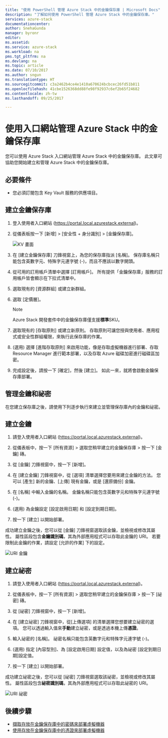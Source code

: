 ```yaml
---
title: "使用 PowerShell 管理 Azure Stack 中的金鑰保存庫 | Microsoft Docs"
description: "了解如何使用 PowerShell 管理 Azure Stack 中的金鑰保存庫。"
services: azure-stack
documentationcenter: 
author: SnehaGunda
manager: byronr
editor: 
ms.assetid: 
ms.service: azure-stack
ms.workload: na
pms.tgt_pltfrm: na
ms.devlang: na
ms.topic: article
ms.date: 07/10/2017
ms.author: sngun
ms.translationtype: HT
ms.sourcegitcommit: c3a2462b4ce4e1410a670624bcbcec26fd51b811
ms.openlocfilehash: 41cbe1526368dd88fe98f92937c6ef2b65f24682
ms.contentlocale: zh-tw
ms.lasthandoff: 09/25/2017

---
```


# <a name="manage-key-vault-in-azure-stack-using-the-portal"></a>使用入口網站管理 Azure Stack 中的金鑰保存庫

您可以使用 Azure Stack 入口網站管理 Azure Stack 中的金鑰保存庫。 此文章可協助您開始建立和管理 Azure Stack 中的金鑰保存庫。 

## <a name="prerequisites"></a>必要條件  

* 您必須訂閱包含 Key Vault 服務的供應項目。  
 
## <a name="create-a-key-vault"></a>建立金鑰保存庫 

1. 登入使用者入口網站 (https://portal.local.azurestack.external)。  

2. 從儀表板按一下 [新增] > [安全性 + 身分識別] > [金鑰保存庫]。  

    ![KV 畫面](media/azure-stack-kv-manage-portal/image1.png)  

3. 在 [建立金鑰保存庫] 刀鋒視窗上，為您的保存庫指派 [名稱]。 保存庫名稱只能包含英數字元、特殊字元連字號 (-)，而且不應該以數字開頭。  

4. 從可用的訂用帳戶清單中選擇 [訂用帳戶]。 所有提供「金鑰保存庫」服務的訂用帳戶皆會顯示在下拉式清單中。  

5. 選取現有的 [資源群組] 或建立新群組。  

6. 選取 [定價層]。  
    >[!NOTE]
    > Azure Stack 開發套件中的金鑰保存庫僅支援**標準**SKU。

7. 選取現有的 [存取原則] 或建立新原則。 存取原則可讓您授與使用者、應用程式或安全性群組權限，來執行此保存庫的作業。  

8. (選用) 選擇 [進階存取原則] 來啟用功能，像是存取虛擬機器進行部署、存取 Resource Manager 進行範本部署，以及存取 Azure 磁碟加密進行磁碟區加密。 
  
9.  完成設定後，請按一下 [確定]，然後 [建立]。 如此一來，就將會啟動金鑰保存庫部署。 

## <a name="manage-keys-and-secrets"></a>管理金鑰和祕密

在您建立保存庫之後，請使用下列逐步執行來建立並管理保存庫內的金鑰和祕密。

## <a name="create-a-key"></a>建立金鑰

1. 請登入使用者入口網站 (https://portal.local.azurestack.external)。  

2. 從儀表板中，按一下 [所有資源] > 選取您稍早建立的金鑰保存庫 > 按一下 [金鑰] 磚。  

3. 從 [金鑰] 刀鋒視窗中，按一下 [新增]。 

4. 在 [建立金鑰] 刀鋒視窗中，從 [選項] 清單選擇您要用來建立金鑰的方法。 您可以 [產生] 新的金鑰、[上傳] 現有金鑰，或是 [還原備份] 金鑰。  

5. 在 [名稱] 中輸入金鑰的名稱。 金鑰名稱只能包含英數字元和特殊字元連字號 (-)。  

6. (選用) 為金鑰設定 [設定啟用日期] 和 [設定到期日期]。  

7. 按一下 [建立] 以開始部署。  

成功建立金鑰之後，您可以從 [金鑰] 刀鋒視窗選取該金鑰，並檢視或修改其屬性。 屬性區段包含**金鑰識別碼**，其為外部應用程式可以存取此金鑰的 URI。 若要限制此金鑰的作業，請設定 [允許的作業] 下的設定。

![URI 金鑰](media/azure-stack-kv-manage-portal/image4.png)  

## <a name="create-a-secret"></a>建立祕密 

1. 請登入使用者入口網站 (https://portal.local.azurestack.external)。  
2. 從儀表板中，按一下 [所有資源] > 選取您稍早建立的金鑰保存庫 > 按一下 [祕密] 磚。  

3. 從 [祕密] 刀鋒視窗中，按一下 [新增]。  

4. 在 [建立祕密] 刀鋒視窗中，從[上傳選項] 的清單選擇您想要建立祕密的選項。 您可以透過輸入值來**手動**建立祕密，或是透過本機上傳**憑證**。  

5. 輸入祕密的 [名稱]。 祕密名稱只能包含英數字元和特殊字元連字號 (-)。  

6. (選用) 指定 [內容型別]、為 [設定啟用日期] 設定值，以及為祕密 [設定到期日期]設定值。  

7. 按一下 [建立] 以開始部署。  

成功建立祕密之後，您可以從 [祕密] 刀鋒視窗選取該祕密，並檢視或修改其屬性。 屬性區段包含**祕密識別碼**，其為外部應用程式可以存取此祕密的 URI。 

![URI 祕密](media/azure-stack-kv-manage-portal/image5.png) 


## <a name="next-steps"></a>後續步驟
* [擷取存放在金鑰保存庫中的密碼來部署虛擬機器](azure-stack-kv-deploy-vm-with-secret.md)  
* [使用存放在金鑰保存庫中的憑證來部署虛擬機器](azure-stack-kv-push-secret-into-vm.md)     



